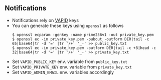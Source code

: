 ## Notifications

- Notifications rely on [VAPID](https://web.dev/push-notifications-web-push-protocol/) keys
- You can generate these keys using `openssl` as follows
  ```
  $ openssl ecparam -genkey -name prime256v1 -out private_key.pem
  $ openssl ec -in private_key.pem -pubout -outform DER|tail -c 65|base64|tr -d '=' |tr '/+' '_-' >> public_key.txt
  $ openssl ec -in private_key.pem -outform DER|tail -c +8|head -c 32|base64|tr -d '=' |tr '/+' '_-' >> private_key.txt
  ```
- Set `VAPID_PUBLIC_KEY` env. variable from `public_key.txt`
- Set `VAPID_PRIVATE_KEY` env. variable from `private_key.txt`
- Set `VAPID_ADMIN_EMAIL` env. variables accordingly
